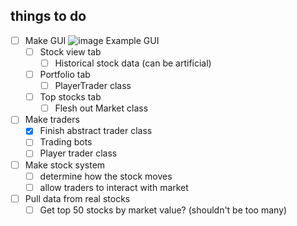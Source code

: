 ## things to do
- [ ] Make GUI
![image](https://github.com/user-attachments/assets/f713eab5-49f6-4970-9a2a-448c62098cb8)
Example GUI
    - [ ] Stock view tab
        - [ ] Historical stock data (can be artificial)
    - [ ] Portfolio tab
        - [ ] PlayerTrader class
    - [ ] Top stocks tab
        - [ ] Flesh out Market class
- [ ] Make traders
    - [x] Finish abstract trader class
    - [ ] Trading bots
    - [ ] Player trader class
- [ ] Make stock system
    - [ ] determine how the stock moves
    - [ ] allow traders to interact with market
- [ ] Pull data from real stocks
    - [ ] Get top 50 stocks by market value? (shouldn't be too many)
